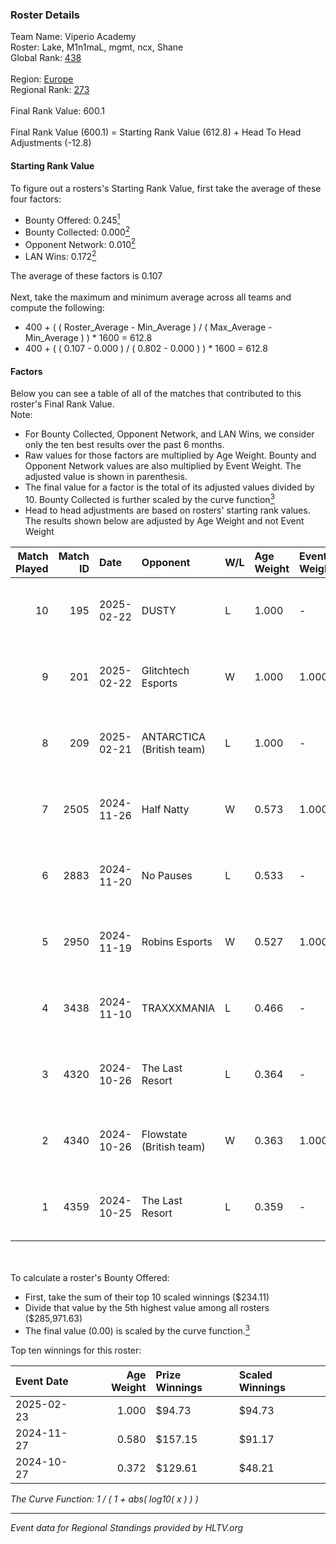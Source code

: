 ### Roster Details<br />
Team Name: Viperio Academy<br />
Roster: Lake, M1n1maL, mgmt, ncx, Shane<br />
Global Rank: [438](../../standings_global_2025_02_28.md)<br />
<br />
Region: [Europe]( ../../standings_europe_2025_02_28.md)<br />
Regional Rank: [273]( ../../standings_europe_2025_02_28.md)<br />
<br />
Final Rank Value:  600.1<br />
<br />
Final Rank Value (600.1) = Starting Rank Value (612.8) + Head To Head Adjustments (-12.8)<br />

#### Starting Rank Value<br />
To figure out a rosters's Starting Rank Value, first take the average of these four factors:<br />
- Bounty Offered: 0.245[<sup>1</sup>](#table2)
- Bounty Collected: 0.000[<sup>2</sup>](#table1)
- Opponent Network: 0.010[<sup>2</sup>](#table1)
- LAN Wins: 0.172[<sup>2</sup>](#table1)

The average of these factors is 0.107<br />
<br />
Next, take the maximum and minimum average across all teams and compute the following:<br />
- 400 + ( ( Roster_Average - Min_Average ) / ( Max_Average - Min_Average ) ) * 1600 = 612.8
- 400 + ( ( 0.107 - 0.000 ) / ( 0.802 - 0.000 ) ) * 1600 = 612.8


#### Factors<br />
Below you can see a table of all of the matches that contributed to this roster's Final Rank Value.<br />
Note:<br />

- For Bounty Collected, Opponent Network, and LAN Wins, we consider only the ten best results over the past 6 months.
- Raw values for those factors are multiplied by Age Weight. Bounty and Opponent Network values are also multiplied by Event Weight. The adjusted value is shown in parenthesis.
- The final value for a factor is the total of its adjusted values divided by 10. Bounty Collected is further scaled by the curve function[<sup>3</sup>](#curveFunction)
- Head to head adjustments are based on rosters' starting rank values. The results shown below are adjusted by Age Weight and not Event Weight
<span id="table1"></span><br />


| Match Played | Match ID | Date       | Opponent                  | W/L | Age Weight | Event Weight | Bounty Collected | Opponent Network | LAN Wins  | H2H Adj. | Roster                              |
| -: | -: | :- | :- | :- | :- | :- | :- | :- | :- | -: | :- |
|           10 |      195 | 2025-02-22 | DUSTY                     | L   | 1.000      | -            | -                | -                | -         |    -6.74 | Lake, M1n1maL, mgmt, ncx, Shane     |
|            9 |      201 | 2025-02-22 | Glitchtech Esports        | W   | 1.000      | 1.000        | 0.000 (0.000)    | 0.093 (0.093)    | 1 (1.000) |    14.31 | Lake, M1n1maL, mgmt, ncx, Shane     |
|            8 |      209 | 2025-02-21 | ANTARCTICA (British team) | L   | 1.000      | -            | -                | -                | -         |   -10.31 | Lake, M1n1maL, mgmt, ncx, Shane     |
|            7 |     2505 | 2024-11-26 | Half Natty                | W   | 0.573      | 1.000        | 0.000 (0.000)    | 0.000 (0.000)    | 0 (0.000) |     4.38 | M1n1maL, mgmt, ncx, Shane, Zuuphler |
|            6 |     2883 | 2024-11-20 | No Pauses                 | L   | 0.533      | -            | -                | -                | -         |    -7.97 | M1n1maL, mgmt, ncx, Shane, Zuuphler |
|            5 |     2950 | 2024-11-19 | Robins Esports            | W   | 0.527      | 1.000        | 0.000 (0.000)    | 0.000 (0.000)    | 0 (0.000) |     4.00 | M1n1maL, mgmt, ncx, Shane, Zuuphler |
|            4 |     3438 | 2024-11-10 | TRAXXXMANIA               | L   | 0.466      | -            | -                | -                | -         |    -4.84 | jkn, M1n1maL, Menace, mgmt, Shane   |
|            3 |     4320 | 2024-10-26 | The Last Resort           | L   | 0.364      | -            | -                | -                | -         |    -5.19 | fett1s, M1n1maL, mgmt, ncx, Shane   |
|            2 |     4340 | 2024-10-26 | Flowstate (British team)  | W   | 0.363      | 1.000        | 0.000 (0.000)    | 0.018 (0.006)    | 1 (0.363) |     2.97 | fett1s, M1n1maL, mgmt, ncx, Shane   |
|            1 |     4359 | 2024-10-25 | The Last Resort           | L   | 0.359      | -            | -                | -                | -         |    -3.39 | fett1s, M1n1maL, mgmt, ncx, Shane   |

<br />
<span id="table2"></span><br />
To calculate a roster's Bounty Offered:<br />

- First, take the sum of their top 10 scaled winnings ($234.11)
- Divide that value by the 5th highest value among all rosters ($285,971.63)
- The final value (0.00) is scaled by the curve function.[<sup>3</sup>](#curveFunction)

Top ten winnings for this roster:<br />

| Event Date | Age Weight | Prize Winnings | Scaled Winnings |
| :- | -: | :- | :- |
| 2025-02-23 |      1.000 | $94.73         | $94.73          |
| 2024-11-27 |      0.580 | $157.15        | $91.17          |
| 2024-10-27 |      0.372 | $129.61        | $48.21          |


<span id="curveFunction"></span>_The Curve Function: 1 / ( 1 + abs( log10( x ) ) )_<br />

---
_Event data for Regional Standings provided by HLTV.org_<br />
